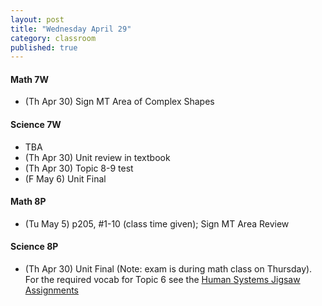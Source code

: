 ```yaml
---
layout: post
title: "Wednesday April 29"
category: classroom
published: true
---
```

#### Math 7W
* (Th Apr 30) Sign MT Area of Complex Shapes

#### Science 7W
* TBA
* (Th Apr 30) Unit review in textbook
* (Th Apr 30) Topic 8-9 test
* (F May 6) Unit Final

#### Math 8P
* (Tu May 5) p205, #1-10 (class time given); Sign MT Area Review

#### Science 8P
* (Th Apr 30) Unit Final (Note: exam is during math class on Thursday). For the required vocab for Topic 6 see the <a href="https://www.dropbox.com/s/hi75o87nt925dzu/Jigsaw%20WS%20-%20Body%20Systems%20in%20Humans.pdf?dl=0">Human Systems Jigsaw Assignments</a>

